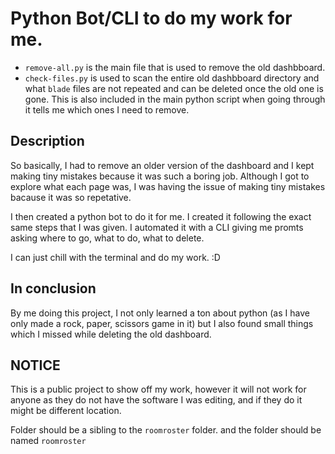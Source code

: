 # Python Bot/CLI to do my work for me.

- `remove-all.py` is the main file that is used to remove the old dashbboard.
- `check-files.py` is used to scan the entire old dashbboard directory and what `blade` files are not repeated and can be deleted once the old one is gone. This is also included in the main python script when going through it tells me which ones I need to remove.

## Description

So basically, I had to remove an older version of the dashboard and I kept making tiny mistakes because it was such a boring job. Although I got to explore what each page was, I was having the issue of making tiny mistakes bacause it was so repetative.

I then created a python bot to do it for me. I created it following the exact same steps that I was given. I automated it with a CLI giving me promts asking where to go, what to do, what to delete.

I can just chill with the terminal and do my work. :D

## In conclusion

By me doing this project, I not only learned a ton about python (as I have only made a rock, paper, scissors game in it) but I also found small things which I missed while deleting the old dashboard.

## NOTICE

This is a public project to show off my work, however it will not work for anyone as they do not have the software I was editing, and if they do it might be different location.

Folder should be a sibling to the `roomroster` folder. and the folder should be named `roomroster`
